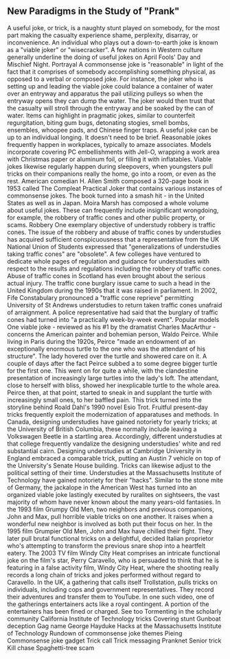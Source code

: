 ## New Paradigms in the Study of "Prank"

A useful joke, or trick, is a naughty stunt played on somebody, for the most part making the casualty experience shame, perplexity, disarray, or inconvenience. An individual who plays out a down-to-earth joke is known as a "viable joker" or "wisecracker".
A few nations in Western culture generally underline the doing of useful jokes on April Fools' Day and Mischief Night.
Portrayal
A commonsense joke is "reasonable" in light of the fact that it comprises of somebody accomplishing something physical, as opposed to a verbal or composed joke. For instance, the joker who is setting up and leading the viable joke could balance a container of water over an entryway and apparatus the pail utilizing pulleys so when the entryway opens they can dump the water. The joker would then trust that the casualty will stroll through the entryway and be soaked by the can of water. Items can highlight in pragmatic jokes, similar to counterfeit regurgitation, biting gum bugs, detonating stogies, smell bombs, ensembles, whoopee pads, and Chinese finger traps. A useful joke can be up to an individual longing. It doesn't need to be brief.
Reasonable jokes frequently happen in workplaces, typically to amaze associates. Models incorporate covering PC embellishments with Jell-O, wrapping a work area with Christmas paper or aluminum foil, or filling it with inflatables. Viable jokes likewise regularly happen during sleepovers, when youngsters pull tricks on their companions really the home, go into a room, or even as the rest.
American comedian H. Allen Smith composed a 320-page book in 1953 called The Compleat Practical Joker that contains various instances of commonsense jokes. The book turned into a smash hit - in the United States as well as in Japan.
Moira Marsh has composed a whole volume about useful jokes. These can frequently include insignificant wrongdoing, for example, the robbery of traffic cones and other public property, or scams.
Robbery
One exemplary objective of understudy robbery is traffic cones. The issue of the robbery and abuse of traffic cones by understudies has acquired sufficient conspicuousness that a representative from the UK National Union of Students expressed that "generalizations of understudies taking traffic cones" are "obsolete".
A few colleges have ventured to dedicate whole pages of regulation and guidance for understudies with respect to the results and regulations including the robbery of traffic cones. Abuse of traffic cones in Scotland has even brought about the serious actual injury.
The traffic cone burglary issue came to such a head in the United Kingdom during the 1990s that it was raised in parliament.
In 2002, Fife Constabulary pronounced a "traffic cone reprieve" permitting University of St Andrews understudies to return taken traffic cones unafraid of arraignment. A police representative had said that the burglary of traffic cones had turned into "a practically week-by-week event".
Popular models
One viable joke - reviewed as his #1 by the dramatist Charles MacArthur - concerns the American painter and bohemian person, Waldo Peirce. While living in Paris during the 1920s, Peirce "made an endowment of an exceptionally enormous turtle to the one who was the attendant of his structure". The lady hovered over the turtle and showered care on it. A couple of days after the fact Peirce subbed a to some degree bigger turtle for the first one. This went on for quite a while, with the clandestine presentation of increasingly large turtles into the lady's loft. The attendant, close to herself with bliss, showed her inexplicable turtle to the whole area. Peirce then, at that point, started to sneak in and supplant the turtle with increasingly small ones, to her baffled pain. This trick turned into the storyline behind Roald Dahl's 1990 novel Esio Trot.
Fruitful present-day tricks frequently exploit the modernization of apparatuses and methods. In Canada, designing understudies have gained notoriety for yearly tricks; at the University of British Columbia, these normally include leaving a Volkswagen Beetle in a startling area. Accordingly, different understudies at that college frequently vandalize the designing understudies' white and red substantial cairn. Designing understudies at Cambridge University in England embraced a comparable trick, putting an Austin 7 vehicle on top of the University's Senate House building. Tricks can likewise adjust to the political setting of their time. Understudies at the Massachusetts Institute of Technology have gained notoriety for their "hacks".
Similar to the stone mite of Germany, the jackalope in the American West has turned into an organized viable joke lastingly executed by ruralites on sightseers, the vast majority of whom have never known about the many years-old fantasies.
In the 1993 film Grumpy Old Men, two neighbors and previous companions, John and Max, pull horrible viable tricks on one another. It raises when a wonderful new neighbor is involved as both put their focus on her.
In the 1995 film Grumpier Old Men, John and Max have chilled their fight. They later pull brutal functional tricks on a delightful, decided Italian proprietor who's attempting to transform the previous snare shop into a heartfelt eatery.
The 2003 TV film Windy City Heat comprises an intricate functional joke on the film's star, Perry Caravello, who is persuaded to think that he is featuring in a false activity film, Windy City Heat, where the shooting really records a long chain of tricks and jokes performed without regard to Caravello.
In the UK, a gathering that calls itself Trollstation, pulls tricks on individuals, including cops and government representatives. They record their adventures and transfer them to YouTube. In one such video, one of the gatherings entertainers acts like a royal contingent. A portion of the entertainers has been fined or charged.
See too
Tormenting in the scholarly community
California Institute of Technology tricks
Covering stunt
Gunboat deception
Gag name
George Hayduke
Hacks at the Massachusetts Institute of Technology
Rundown of commonsense joke themes
Pieing
Commonsense joke gadget
Trick call
Trick messaging
Pranknet
Senior trick
Kill chase
Spaghetti-tree scam